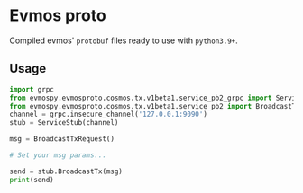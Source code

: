 # Evmos proto

Compiled evmos' `protobuf` files ready to use with `python3.9+`.

## Usage

```python
import grpc
from evmospy.evmosproto.cosmos.tx.v1beta1.service_pb2_grpc import ServiceStub
from evmospy.evmosproto.cosmos.tx.v1beta1.service_pb2 import BroadcastTxRequest
channel = grpc.insecure_channel('127.0.0.1:9090')
stub = ServiceStub(channel)

msg = BroadcastTxRequest()

# Set your msg params...

send = stub.BroadcastTx(msg)
print(send)
```
